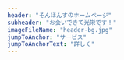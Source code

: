 ```yaml
---
header: "そんほんすのホームページ"
subheader: "お会いできて光栄です！"
imageFileName: "header-bg.jpg"
jumpToAnchor: "サービス"
jumpToAnchorText: "詳しく"
---
```

